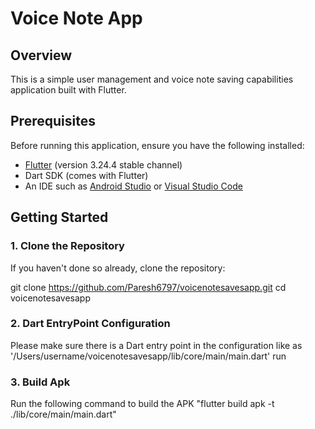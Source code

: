 # Voice Note App

## Overview

This is a simple user management and voice note saving capabilities application built with Flutter.

## Prerequisites

Before running this application, ensure you have the following installed:

- [Flutter](https://flutter.dev/docs/get-started/install) (version 3.24.4 stable channel)
- Dart SDK (comes with Flutter)
- An IDE such as [Android Studio](https://developer.android.com/studio) or [Visual Studio Code](https://code.visualstudio.com/)

## Getting Started

### 1. Clone the Repository

If you haven't done so already, clone the repository:

git clone https://github.com/Paresh6797/voicenotesavesapp.git
cd voicenotesavesapp

### 2. Dart EntryPoint Configuration

Please make sure there is a Dart entry point in the configuration
like as '/Users/username/voicenotesavesapp/lib/core/main/main.dart'
run

### 3. Build Apk

Run the following command to build the APK
"flutter build apk  -t ./lib/core/main/main.dart"